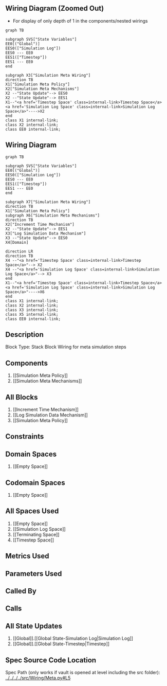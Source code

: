 ## Wiring Diagram (Zoomed Out)

- For display of only depth of 1 in the components/nested wirings
```mermaid
graph TB

subgraph SVS["State Variables"]
EE0[("Global")]
EES0(["Simulation Log"])
EES0 --- EE0
EES1(["Timestep"])
EES1 --- EE0
end

subgraph X3["Simulation Meta Wiring"]
direction TB
X1["Simulation Meta Policy"]
X2["Simulation Meta Mechanisms"]
X2 --"State Update"--> EES0
X2 --"State Update"--> EES1
X1--"<a href='Timestep Space' class=internal-link>Timestep Space</a>
<a href='Simulation Log Space' class=internal-link>Simulation Log Space</a>"---->X2
end
class X1 internal-link;
class X2 internal-link;
class EE0 internal-link;

```

## Wiring Diagram

```mermaid
graph TB

subgraph SVS["State Variables"]
EE0[("Global")]
EES0(["Simulation Log"])
EES0 --- EE0
EES1(["Timestep"])
EES1 --- EE0
end

subgraph X7["Simulation Meta Wiring"]
direction TB
X1["Simulation Meta Policy"]
subgraph X6["Simulation Meta Mechanisms"]
direction TB
X2["Increment Time Mechanism"]
X2 --"State Update"--> EES1
X3["Log Simulation Data Mechanism"]
X3 --"State Update"--> EES0
X4[Domain]

direction LR
direction TB
X4 --"<a href='Timestep Space' class=internal-link>Timestep Space</a>"--> X2
X4 --"<a href='Simulation Log Space' class=internal-link>Simulation Log Space</a>"--> X3
end
X1--"<a href='Timestep Space' class=internal-link>Timestep Space</a>
<a href='Simulation Log Space' class=internal-link>Simulation Log Space</a>"---->X6
end
class X1 internal-link;
class X2 internal-link;
class X3 internal-link;
class X5 internal-link;
class EE0 internal-link;

```

## Description

Block Type: Stack Block
Wiring for meta simulation steps
## Components
1. [[Simulation Meta Policy]]
2. [[Simulation Meta Mechanisms]]

## All Blocks
1. [[Increment Time Mechanism]]
2. [[Log Simulation Data Mechanism]]
3. [[Simulation Meta Policy]]

## Constraints

## Domain Spaces
1. [[Empty Space]]

## Codomain Spaces
1. [[Empty Space]]

## All Spaces Used
1. [[Empty Space]]
2. [[Simulation Log Space]]
3. [[Terminating Space]]
4. [[Timestep Space]]

## Metrics Used

## Parameters Used

## Called By

## Calls

## All State Updates
1. [[Global]].[[Global State-Simulation Log|Simulation Log]]
2. [[Global]].[[Global State-Timestep|Timestep]]

## Spec Source Code Location

Spec Path (only works if vault is opened at level including the src folder): [../../../../src/Wiring/Meta.py#L5](../../../../src/Wiring/Meta.py#L5)

